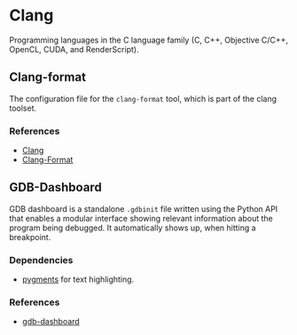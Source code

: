 # Clang

Programming languages in the C language family (C, C++, Objective C/C++, OpenCL,
CUDA, and RenderScript).

## Clang-format

The configuration file for the `clang-format` tool, which is part of the clang
toolset.

### References

- [Clang](https://clang.llvm.org/)
- [Clang-Format](https://clang.llvm.org/docs/ClangFormat.html)

## GDB-Dashboard

GDB dashboard is a standalone `.gdbinit` file written using the Python API that
enables a modular interface showing relevant information about the program being
debugged. It automatically shows up, when hitting a breakpoint.

### Dependencies

- [pygments](https://pygments.org/) for text highlighting.

### References

- [gdb-dashboard](https://github.com/cyrus-and/gdb-dashboard)
